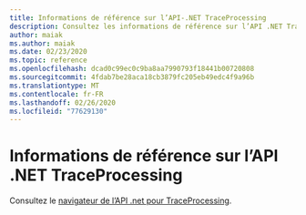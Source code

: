 ```yaml
---
title: Informations de référence sur l’API-.NET TraceProcessing
description: Consultez les informations de référence sur l’API .NET TraceProcessing.
author: maiak
ms.author: maiak
ms.date: 02/23/2020
ms.topic: reference
ms.openlocfilehash: dcad0c99ec0c9ba8aa7990793f18441b00720808
ms.sourcegitcommit: 4fdab7be28aca18cb3879fc205eb49edc4f9a96b
ms.translationtype: MT
ms.contentlocale: fr-FR
ms.lasthandoff: 02/26/2020
ms.locfileid: "77629130"
---
```

# <a name="net-traceprocessing-api-reference"></a>Informations de référence sur l’API .NET TraceProcessing

Consultez le [navigateur de l’API .net pour TraceProcessing](https://docs.microsoft.com/dotnet/api/?view=trace-processor-dotnet-1.0).
